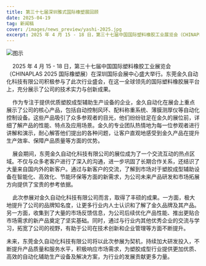 ```yaml
---
title: 第三十七届深圳雅式国际橡塑展回顾
date: 2025-04-19
tag: 新闻稿
cover: /images/news_preview/yashi-2025.jpg
excerpt: 2025 年 4 月 15 - 18 日，第三十七届中国国际塑料橡胶工业展览会（CHINAPLAS 2025 国际橡塑展）在深圳国际会展中心盛大举行。东莞金久自动化科技有限公司积极参与了此次行业盛会，在这一全球领先的国际塑料橡胶展平台上，充分展示了公司的技术实力与创新成果。
---
```


![图示](/images/news/yashi-2025.webp)

    2025 年 4 月 15 - 18 日，第三十七届中国国际塑料橡胶工业展览会（CHINAPLAS 2025 国际橡塑展）在深圳国际会展中心盛大举行。东莞金久自动化科技有限公司积极参与了此次行业盛会，在这一全球领先的国际塑料橡胶展平台上，充分展示了公司的技术实力与创新成果。

    作为专注于提供优质塑胶成型辅助生产设备的企业，金久自动化在展会上重点展示了公司的核心产品，包括自动控制风环、配料称重系统、薄膜测厚仪等自动化控制设备。这些产品吸引了众多参观者的目光，他们纷纷驻足在金久的展位前，详细了解产品的性能、特点及应用场景。金久的专业团队热情地为每一位参观者进行讲解和演示，耐心解答他们提出的各种问题，让客户直观地感受到金久产品在提升生产效率、保障产品质量等方面的优势。

    展会期间，东莞金久自动化科技有限公司的展位成为了一个交流互动的热点区域。不仅与众多老客户进行了深入的沟通，进一步巩固了长期合作关系，还结识了大量来自国内外的新客户。通过与新客户的交流，了解到市场对于塑胶成型辅助设备在智能化、高效化、节能环保等方面的新需求，为公司未来产品研发和市场拓展方向提供了宝贵的参考依据。

    此次参展对金久自动化科技有限公司而言，取得了丰硕的成果。一方面，极大地提升了公司的品牌知名度，让更多行业内人士认识和了解了金久品牌及其产品。另一方面，收集到了大量的市场反馈信息，为公司后续优化产品性能、推出更贴合市场需求的新产品奠定了坚实基础。同时，通过与行业内其他优秀企业的交流与学习，拓宽了公司的视野，有助于公司在技术创新和企业管理等方面不断提升。

未来，东莞金久自动化科技有限公司将以此次参展为契机，持续加大研发投入，不断提升产品质量和服务水平，积极响应市场需求，为塑胶成型行业提供更加优质、高效的自动化辅助生产设备及解决方案，为行业的发展贡献更多力量。
